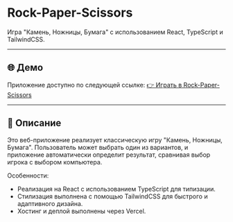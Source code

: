 # Rock-Paper-Scissors

Игра "Камень, Ножницы, Бумага" с использованием React, TypeScript и TailwindCSS.

---

## 🌐 Демо

Приложение доступно по следующей ссылке:
[👉 Играть в Rock-Paper-Scissors](https://rock-paper-scissors-react-ts-tailwind.vercel.app/)

---

## 📜 Описание

Это веб-приложение реализует классическую игру "Камень, Ножницы, Бумага". Пользователь может выбрать один из вариантов, и приложение автоматически определит результат, сравнивая выбор игрока с выбором компьютера.

Особенности:
- Реализация на React с использованием TypeScript для типизации.
- Стилизация выполнена с помощью TailwindCSS для быстрого и адаптивного дизайна.
- Хостинг и деплой выполнены через Vercel.